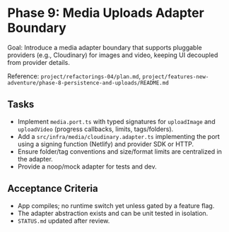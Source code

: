 # Phase 9: Media Uploads Adapter Boundary

Goal: Introduce a media adapter boundary that supports pluggable providers (e.g., Cloudinary) for images and video, keeping UI decoupled from provider details.

Reference: `project/refactorings-04/plan.md`, `project/features-new-adventure/phase-8-persistence-and-uploads/README.md`

## Tasks
- Implement `media.port.ts` with typed signatures for `uploadImage` and `uploadVideo` (progress callbacks, limits, tags/folders).
- Add a `src/infra/media/cloudinary.adapter.ts` implementing the port using a signing function (Netlify) and provider SDK or HTTP.
- Ensure folder/tag conventions and size/format limits are centralized in the adapter.
- Provide a noop/mock adapter for tests and dev.

## Acceptance Criteria
- App compiles; no runtime switch yet unless gated by a feature flag.
- The adapter abstraction exists and can be unit tested in isolation.
- `STATUS.md` updated after review.
